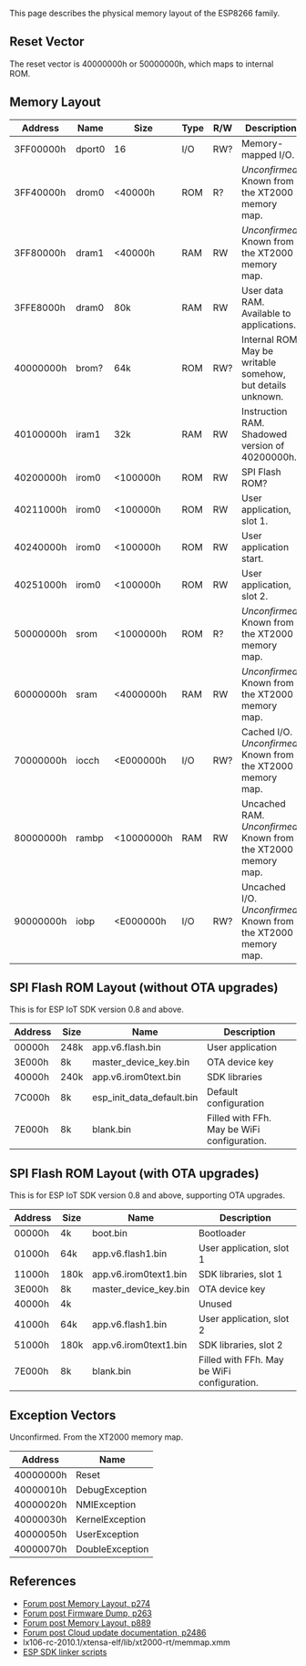This page describes the physical memory layout of the ESP8266 family.

Reset Vector
------------
The reset vector is 40000000h or 50000000h, which maps to internal ROM.

Memory Layout
-------------
|  Address  |  Name  |    Size    | Type | R/W | Description |
| --------- | ------ | ---------- | ---- | --- | ----------- |
| 3FF00000h | dport0 | 16         | I/O  | RW? | Memory-mapped I/O. |
| 3FF40000h | drom0  | <40000h    | ROM  | R?  | *Unconfirmed.* Known from the XT2000 memory map. |
| 3FF80000h | dram1  | <40000h    | RAM  | RW  | *Unconfirmed.* Known from the XT2000 memory map. |
| 3FFE8000h | dram0  | 80k        | RAM  | RW  | User data RAM. Available to applications. |
| 40000000h | brom?  | 64k        | ROM  | RW? | Internal ROM. May be writable somehow, but details unknown. |
| 40100000h | iram1  | 32k        | RAM  | RW  | Instruction RAM. Shadowed version of 40200000h. |
| 40200000h | irom0  | <100000h   | ROM  | RW  | SPI Flash ROM? |
| 40211000h | irom0  | <100000h   | ROM  | RW  | User application, slot 1. |
| 40240000h | irom0  | <100000h   | ROM  | RW  | User application start.   |
| 40251000h | irom0  | <100000h   | ROM  | RW  | User application, slot 2. |
| 50000000h | srom   | <1000000h  | ROM  | R?  | *Unconfirmed.* Known from the XT2000 memory map. |
| 60000000h | sram   | <4000000h  | RAM  | RW  | *Unconfirmed.* Known from the XT2000 memory map. |
| 70000000h | iocch  | <E000000h  | I/O  | RW? | Cached I/O. *Unconfirmed.* Known from the XT2000 memory map. |
| 80000000h | rambp  | <10000000h | RAM  | RW  | Uncached RAM. *Unconfirmed.* Known from the XT2000 memory map. |
| 90000000h | iobp   | <E000000h  | I/O  | RW? | Uncached I/O. *Unconfirmed.* Known from the XT2000 memory map. |

SPI Flash ROM Layout (without OTA upgrades)
-------------------------------------------
This is for ESP IoT SDK version 0.8 and above.

| Address | Size |           Name            |      Description      |
| ------- | ---- | ------------------------- | --------------------- |
|  00000h | 248k | app.v6.flash.bin          | User application      |
|  3E000h | 8k   | master_device_key.bin     | OTA device key        |
|  40000h | 240k | app.v6.irom0text.bin      | SDK libraries         |
|  7C000h | 8k   | esp_init_data_default.bin | Default configuration |
|  7E000h | 8k   | blank.bin                 | Filled with FFh. May be WiFi configuration. |

SPI Flash ROM Layout (with OTA upgrades)
----------------------------------------
This is for ESP IoT SDK version 0.8 and above, supporting OTA upgrades.

| Address | Size |         Name          |       Description        |
| ------- | ---- | --------------------- | ------------------------ |
|  00000h | 4k   | boot.bin              | Bootloader               |
|  01000h | 64k  | app.v6.flash1.bin     | User application, slot 1 |
|  11000h | 180k | app.v6.irom0text1.bin | SDK libraries, slot 1    |
|  3E000h | 8k   | master_device_key.bin | OTA device key           |
|  40000h | 4k   |                       | Unused                   |
|  41000h | 64k  | app.v6.flash1.bin     | User application, slot 2 |
|  51000h | 180k | app.v6.irom0text1.bin | SDK libraries, slot 2    |
|  7E000h | 8k   | blank.bin             | Filled with FFh. May be WiFi configuration. |

Exception Vectors
-----------------
Unconfirmed. From the XT2000 memory map.

|  Address  |      Name       |
| --------- | --------------- |
| 40000000h | Reset           |
| 40000010h | DebugException  |
| 40000020h | NMIException    |
| 40000030h | KernelException |
| 40000050h | UserException   |
| 40000070h | DoubleException |

References
----------
- [Forum post Memory Layout, p274](http://www.esp8266.com/viewtopic.php?f=5&t=9&start=30#p274)
- [Forum post Firmware Dump, p263](http://www.esp8266.com/viewtopic.php?f=6&t=39&start=10#p263)
- [Forum post Memory Layout, p889](http://www.esp8266.com/viewtopic.php?f=5&t=9&start=50#p889)
- [Forum post Cloud update documentation, p2486](http://www.esp8266.com/viewtopic.php?f=5&t=454#p2486)
- lx106-rc-2010.1/xtensa-elf/lib/xt2000-rt/memmap.xmm
- [ESP SDK linker scripts](https://github.com/metalheart/esp8266/tree/master/ld)
